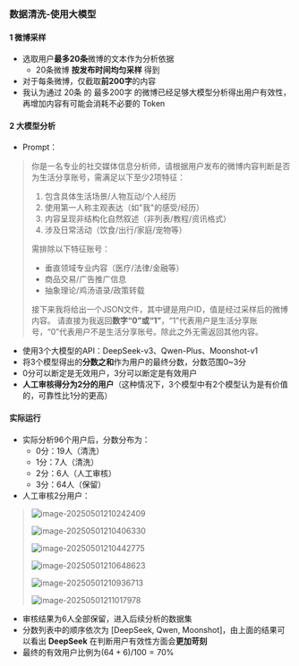 ### 数据清洗-使用大模型

#### 1 微博采样

- 选取用户**最多20条**微博的文本作为分析依据
  - 20条微博 **按发布时间均匀采样** 得到
- 对于每条微博，仅截取**前200字**的内容
- 我认为通过 20条 的 最多200字 的微博已经足够大模型分析得出用户有效性，再增加内容有可能会消耗不必要的 Token



#### 2 大模型分析

- Prompt：

> 你是一名专业的社交媒体信息分析师，请根据用户发布的微博内容判断是否为生活分享账号，需满足以下至少2项特征：
>
> 1. 包含具体生活场景/人物互动/个人经历
> 2. 使用第一人称主观表达（如"我"的感受/经历）
> 3. 内容呈现非结构化自然叙述（非列表/教程/资讯格式）
> 4. 涉及日常活动（饮食/出行/家庭/宠物等）
>
> 需排除以下特征账号：
>
> - 垂直领域专业内容（医疗/法律/金融等）
> - 商品交易/广告推广信息
> - 抽象理论/鸡汤语录/政策转载
>
> 接下来我将给出一个JSON文件，其中键是用户ID，值是经过采样后的微博内容。
> 请直接为我返回**数字“0”或“1”**，“1”代表用户是生活分享账号，“0”代表用户不是生活分享账号。除此之外无需返回其他内容。

- 使用3个大模型的API：DeepSeek-v3、Qwen-Plus、Moonshot-v1
- 将3个模型得出的**分数之和**作为用户的最终分数，分数范围0~3分
- 0分可以断定是无效用户，3分可以断定是有效用户
- **人工审核得分为2分的用户**（这种情况下，3个模型中有2个模型认为是有价值的，可靠性比1分的更高）



#### 实际运行

- 实际分析96个用户后，分数分布为：
  - 0分：19人（清洗）
  - 1分：7人（清洗）
  - 2分：6人（人工审核）
  - 3分：64人（保留）
- 人工审核2分用户：

> ![image-20250501210242409](C:\Users\admin\AppData\Roaming\Typora\typora-user-images\image-20250501210242409.png)
>
> ![image-20250501210406330](C:\Users\admin\AppData\Roaming\Typora\typora-user-images\image-20250501210406330.png)
>
> ![image-20250501210442775](C:\Users\admin\AppData\Roaming\Typora\typora-user-images\image-20250501210442775.png)
>
> ![image-20250501210648623](C:\Users\admin\AppData\Roaming\Typora\typora-user-images\image-20250501210648623.png)
>
> ![image-20250501210936713](C:\Users\admin\AppData\Roaming\Typora\typora-user-images\image-20250501210936713.png)
>
> ![image-20250501211017978](C:\Users\admin\AppData\Roaming\Typora\typora-user-images\image-20250501211017978.png)

- 审核结果为6人全部保留，进入后续分析的数据集
- 分数列表中的顺序依次为 [DeepSeek, Qwen, Moonshot]，由上面的结果可以看出 **DeepSeek** 在判断用户有效性方面会**更加苛刻**
- 最终的有效用户比例为$(64+6) / 100=70\%$

